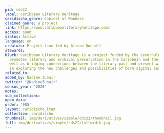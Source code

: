 ```yaml
---
pid: cds22
label: Caribbean Literary Heritage
caridischo_genre: Cabinet of Wonders
claimed_genre: a project
link: https://www.caribbeanliteraryheritage.com/
access: open
status: Active
language: en
creators: Project team led by Alison Donnell
stewards:
blurb: Caribbean Literary Heritage is a project funded by the Leverhulme Trust that
  promotes literary and archival preservation in the Caribbean and the diaspora, as
  well as bridging connections between the literary past and present with an interest
  in exploring the new challenges and possibilities of born digital initiatives.
related_to:
added_by: Nadine Zubair
twitter: "@NadineZubair"
census_year: '2020'
notes:
sub_collections:
open_data:
order: '085'
layout: caridischo_item
collection: caridischo
thumbnail: img/derivatives/simple/cds22/thumbnail.jpg
full: img/derivatives/simple/cds22/fullwidth.jpg
---
```

